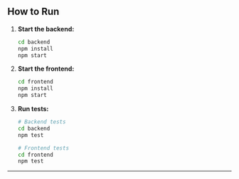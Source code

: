 
## **How to Run**

1. **Start the backend:**
   ```bash
   cd backend
   npm install
   npm start
   ```

2. **Start the frontend:**
   ```bash
   cd frontend
   npm install
   npm start
   ```

3. **Run tests:**
   ```bash
   # Backend tests
   cd backend
   npm test

   # Frontend tests
   cd frontend
   npm test
   ```

---
